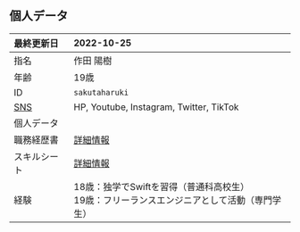 ## 個人データ
| 最終更新日 | 2022-10-25 |
| :- | :- |
| 指名 | 作田 陽樹 |
| 年齢 | 19歳 |
| ID | `sakutaharuki` |
| [SNS](https://instabio.cc/3042611Dtv6s4) | HP, Youtube, Instagram, Twitter, TikTok |
| 個人データ |  |
| 職務経歴書 | [詳細情報](fuiadh) |
| スキルシート | [詳細情報](fuiadh) |
| 経験 | 18歳：独学でSwiftを習得（普通科高校生）<br>19歳：フリーランスエンジニアとして活動（専門学生） |

